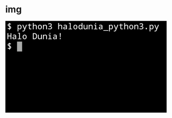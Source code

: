 
# img
![](https://raw.githubusercontent.com/fedrikaristiyanto/halo-dunia/master/img/20190522_123340.png)
